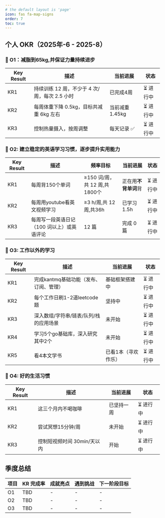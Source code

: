 ```yaml
---
# the default layout is 'page'
icon: fas fa-map-signs
order: 7
toc: true
---
```


## 个人 OKR（2025年-6 - 2025-8）

### 🎯 O1：减脂到65kg,并保证力量持续进步

| Key Result | 描述                                          | 当前进展        | 状态     |
| ---------- | --------------------------------------------- | --------------- | -------- |
| KR1        | 持续训练 12 周，不少于 4 次/周，每次 2.5 小时 | 已完成4周       | ⏳ 进行中 |
| KR2        | 每周体重下降 0.5kg，目标共减重 6kg 左右       | 当前减重 1.45kg | ⏳ 进行中 |
| KR3        | 控制热量摄入，按周调整                        | 每天记录 ✅      | ⏳ 进行中 |


### 🎯 O2: 建立稳定的英语学习习惯，逐步提升实用能力

| Key Result | 描述                                       | 频率目标                      | 当前进展             | 状态     |
| ---------- | ------------------------------------------ | ----------------------------- | -------------------- | -------- |
| KR1        | 每周背150个单词                            | ≥150 词/周，共 12 周,共1800个 | 正在用**不背单词**背 | ⏳ 进行中 |
| KR2        | 每周用youtube看英文视频学习                | ≥3 h/周,共 12 周,共36h        | 已学习1.5h           | ⏳ 进行中 |
| KR3        | 每周写一段英语日记（100 词以上）或英语评论   | 12 篇                         | 完成 0 篇            | ⏳ 进行中 |


### 🎯 O3: 工作以外的学习

| Key Result | 描述                                   | 当前进展            | 状态     |
| ---------- | -------------------------------------- | ------------------- | -------- |
| KR1        | 完成kantmq基础功能（发布、订阅、管理） | 基础框架搭建中      | ⏳ 进行中 |
| KR2        | 每个工作日刷1-2道leetcode题            | 坚持中              | ⏳ 进行中 |
| KR3        | 深入数组/字符串/链表/队列/栈的应用场景 | 未开始              | ⏳ 进行中 |
| KR4        | 学习5个go基础库，深入研究其中2个       | 未开始              | ⏳ 进行中 |
| KR5        | 看4本文学书                            | 已看1本（寻欢作乐） | ⏳ 进行中 |

### 🎯 O4: 好的生活习惯

| Key Result | 描述                        | 当前进展   | 状态     |
| ---------- | --------------------------- | ---------- | -------- |
| KR1        | 这三个月内不喝咖啡          | 已坚持一周 | ⏳ 进行中 |
| KR2        | 尝试冥想15分钟/周           | 未开始     | ⏳ 进行中 |
| KR3        | 控制短视频时间 30min/天以内 | 开始       | ⏳ 进行中 |

## 季度总结

| 项目 | KR 完成率 | 成就亮点 | 遇到挑战 | 下一阶段目标 |
| ---- | --------- | -------- | -------- | ------------ |
| O1   | TBD       | -        | -        | -            |
| O2   | TBD       | -        | -        | -            |
| O3   | TBD       | -        | -        | -            |

